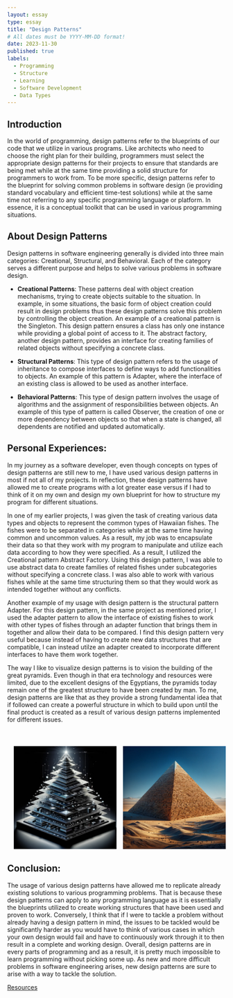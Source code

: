 ```yaml
---
layout: essay
type: essay
title: "Design Patterns"
# All dates must be YYYY-MM-DD format!
date: 2023-11-30
published: true
labels:
  - Programming  
  - Structure
  - Learning
  - Software Development
  - Data Types
---
```


## Introduction

In the world of programming, design patterns refer to the blueprints of our code that we utilize in various programs. Like architects who need to choose the right plan for their building, programmers must select the appropriate design patterns for their projects to ensure that standards are being met while at the same time providing a solid structure for programmers to work from. To be more specific, design patterns refer to the blueprint for solving common problems in software design (ie providing standard vocabulary and efficient time-test solutions) while at the same time not referring to any specific programming language or platform. In essence, it is a conceptual toolkit that can be used in various programming situations.

## About Design Patterns

Design patterns in software engineering generally is divided into three main categories: Creational, Structural, and Behavioral. Each of the category serves a different purpose and helps to solve various problems in software design. 


- **Creational Patterns**: These patterns deal with object creation mechanisms, trying to create objects suitable to the situation. In example, in some situations, the basic form of object creation could result in design problems thus these design patterns solve this problem by controlling the object creation. An example of a creational pattern is the Singleton. This design pattern ensures a class has only one instance while providing a global point of access to it. The abstract factory, another design pattern, provides an interface for creating families of related objects without specifying a concrete class.  

- **Structural Patterns**: This type of design pattern refers to the usage of inheritance to compose interfaces to define ways to add functionalities to objects. An example of this pattern is Adapter, where the interface of an existing class is allowed to be used as another interface.
  
- **Behavioral Patterns**: This type of design pattern involves the usage of algorithms and the assignment of responsibilities between objects. An example of this type of pattern is called Observer, the creation of one or more dependency between objects so that when a state is changed, all dependents are notified and updated automatically.  

## Personal Experiences:   
In my journey as a software developer, even though concepts on types of design patterns are still new to me, I have used various design patterns in most if not all of my projects. In reflection, these design patterns have allowed me to create programs with a lot greater ease versus if I had to think of it on my own and design my own blueprint for how to structure my program for different situations.   

In one of my earlier projects, I was given the task of creating various data types and objects to represent the common types of Hawaiian fishes. The fishes were to be separated in categories while at the same time having common and uncommon values. As a result, my job was to encapsulate their data so that they work with my program to manipulate and utilize each data according to how they were specified. As a result, I utilized the Creational pattern Abstract Factory. Using this design pattern, I was able to use abstract data to create families of related fishes under subcategories without specifying a concrete class. I was also able to work with various fishes while at the same time structuring them so that they would work as intended together without any conflicts.  

Another example of my usage with design pattern is the structural pattern Adapter. For this design pattern, in the same project as mentioned prior, I used the adapter pattern to allow the interface of existing fishes to work with other types of fishes through an adapter function that brings them in together and allow their data to be compared. I find this design pattern very useful because instead of having to create new data structures that are compatible, I can instead utilze an adapter created to incorporate different interfaces to have them work together.   

The way I like to visualize design patterns is to vision the building of the great pyramids. Even though in that era technology and resources were limited, due to the excellent designs of the Egyptians, the pyramids today remain one of the greatest structure to have been created by man. To me, design patterns are like that as they provide a strong fundamental idea that if followed can create a powerful structure in which to build upon until the final product is created as a result of various design patterns implemented for different issues. 

<div style="display: flex; justify-content: center;">
    <div style="text-align: center; margin-left: 15px;">
        <h1 style="font-size: 28px;"></h1>
        <img src="/img/pyr.png" style="max-width: 100%; height: auto;" />
    </div>
      <div style="text-align: center; margin-left: 15px;">
        <h1 style="font-size: 28px;"></h1>
        <img src="/img/pyr2.png" style="max-width: 100%; height: auto;" />
    </div>
</div>


## Conclusion:   
The usage of various design patterns have allowed me to replicate already existing solutions to various programming problems. That is because these design patterns can apply to any programming language as it is essentially the blueprints utilized to create working structures that have been used and proven to work. Conversely, I think that if I were to tackle a problem without already having a design pattern in mind, the issues to be tackled would be significantly harder as you would have to think of various cases in which your own design would fail and have to continuously work through it to then result in a complete and working design. Overall, design patterns are in every parts of programming and as a result, it is pretty much impossible to learn programming without picking some up. As new and more difficult problems in software engineering arises, new design patterns are sure to arise with a way to tackle the solution. 

[Resources](https://sourcemaking.com/design_patterns)

